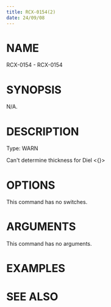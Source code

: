 ```yaml
---
title: RCX-0154(2)
date: 24/09/08
---
```


# NAME

RCX-0154 - RCX-0154

# SYNOPSIS

N/A.

# DESCRIPTION

Type: WARN

Can't determine thickness for Diel <{}>

# OPTIONS

This command has no switches.

# ARGUMENTS

This command has no arguments.

# EXAMPLES

# SEE ALSO
